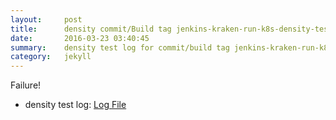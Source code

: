 ```yaml
---
layout:     post
title:      density commit/Build tag jenkins-kraken-run-k8s-density-tests-1
date:       2016-03-23 03:40:45
summary:    density test log for commit/build tag jenkins-kraken-run-k8s-density-tests-1.
category:   jekyll
---
```


Failure!

- density test log: [Log File](http://s3-us-west-2.amazonaws.com/kraken-e2e-logs/density/jenkins-kraken-run-k8s-density-tests-1-.log)
